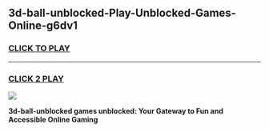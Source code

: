 
## 3d-ball-unblocked-Play-Unblocked-Games-Online-g6dv1
<h3>
<a href="https://premium76.site?title=3d-ball-unblocked&ref=25A">CLICK TO PLAY</a></h3>
<hr>

<h3>
<a href="https://premium76.site?title=3d-ball-unblocked&ref=25A">CLICK 2 PLAY</a>
  
</h3>

<a href="https://premium76.site?title=3d-ball-unblocked&ref=25A"><img src="https://clearcache.store/games.png"></a>


**3d-ball-unblocked games unblocked: Your Gateway to Fun and Accessible Online Gaming**
